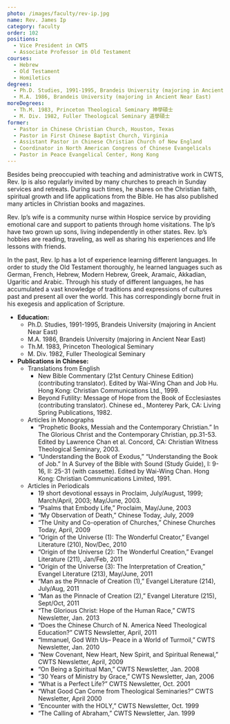 ```yaml
---
photo: /images/faculty/rev-ip.jpg
name: Rev. James Ip
category: faculty
order: 102
positions:
  - Vice President in CWTS
  - Associate Professor in Old Testament
courses:
  - Hebrew
  - Old Testament
  - Homiletics
degrees:
  - Ph.D. Studies, 1991-1995, Brandeis University (majoring in Ancient Near East)
  - M.A. 1986, Brandeis University (majoring in Ancient Near East)
moreDegrees:
  - Th.M. 1983, Princeton Theological Seminary 神學碩士
  - M. Div. 1982, Fuller Theological Seminary 道學碩士
former:
  - Pastor in Chinese Christian Church, Houston, Texas
  - Pastor in First Chinese Baptist Church, Virginia
  - Assistant Pastor in Chinese Christian Church of New England
  - Coordinator in North American Congress of Chinese Evangelicals
  - Pastor in Peace Evangelical Center, Hong Kong
---
```


Besides being preoccupied with teaching and administrative work in CWTS, Rev. Ip is also regularly invited by many churches to preach in Sunday services and retreats. During such times, he shares on the Christian faith, spiritual growth and life applications from the Bible. He has also published many articles in Christian books and magazines.

Rev. Ip’s wife is a community nurse within Hospice service by providing emotional care and support to patients through home visitations. The Ip’s have two grown up sons, living independently in other states. Rev. Ip’s hobbies are reading, traveling, as well as sharing his experiences and life lessons with friends.

In the past, Rev. Ip has a lot of experience learning different languages. In order to study the Old Testament thoroughly, he learned languages such as German, French, Hebrew, Modern Hebrew, Greek, Aramaic, Akkadian, Ugaritic and Arabic. Through his study of different languages, he has accumulated a vast knowledge of traditions and expressions of cultures past and present all over the world. This has correspondingly borne fruit in his exegesis and application of Scripture.

- **Education:**
  - Ph.D. Studies, 1991-1995, Brandeis University (majoring in Ancient Near East)
  - M.A. 1986, Brandeis University (majoring in Ancient Near East)
  - Th.M. 1983, Princeton Theological Seminary
  - M. Div. 1982, Fuller Theological Seminary
- **Publications in Chinese:**
  - Translations from English
    - New Bible Commentary (21st Century Chinese Edition) (contributing translator). Edited by Wai-Wing Chan and Job Hu. Hong Kong: Christian Communications Ltd., 1999.
    - Beyond Futility: Message of Hope from the Book of Ecclesiastes (contributing translator). Chinese ed., Monterey Park, CA: Living Spring Publications, 1982.
  - Articles in Monographs
    - “Prophetic Books, Messiah and the Contemporary Christian.” In The Glorious Christ and the Contemporary Christian, pp.31-53. Edited by Lawrence Chan et al. Concord, CA: Christian Witness Theological Seminary, 2003.
    - “Understanding the Book of Exodus,” “Understanding the Book of Job.” In A Survey of the Bible with Sound (Study Guide), I: 9-16, II: 25-31 (with cassette). Edited by Wai-Wing Chan. Hong Kong: Christian Communications Limited, 1991.
  - Articles in Periodicals
    - 19 short devotional essays in Proclaim, July/August, 1999; March/April, 2003; May/June, 2003.
    - “Psalms that Embody Life,” Proclaim, May/June, 2003
    - “My Observation of Death,” Chinese Today, July, 2009
    - “The Unity and Co-operation of Churches,” Chinese Churches Today, April, 2009
    - “Origin of the Universe (1): The Wonderful Creator,” Evangel Literature (210), Nov/Dec, 2010
    - “Origin of the Universe (2): The Wonderful Creation,” Evangel Literature (211), Jan/Feb, 2011
    - “Origin of the Universe (3): The Interpretation of Creation,” Evangel Literature (213), May/June, 2011
    - “Man as the Pinnacle of Creation (1),” Evangel Literature (214), July/Aug, 2011
    - “Man as the Pinnacle of Creation (2),” Evangel Literature (215), Sept/Oct, 2011
    - “The Glorious Christ: Hope of the Human Race,” CWTS Newsletter, Jan. 2013
    - “Does the Chinese Church of N. America Need Theological Education?” CWTS Newsletter, April, 2011
    - “Immanuel, God With Us– Peace in a World of Turmoil,” CWTS Newsletter, Jan. 2010
    - “New Covenant, New Heart, New Spirit, and Spiritual Renewal,” CWTS Newsletter, April, 2009
    - “On Being a Spiritual Man,” CWTS Newsletter, Jan. 2008
    - “30 Years of Ministry by Grace,” CWTS Newsletter, Jan, 2006
    - “What is a Perfect Life?” CWTS Newsletter, Oct. 2001
    - “What Good Can Come from Theological Seminaries?” CWTS Newsletter, April 2000
    - “Encounter with the HOLY,” CWTS Newsletter, Oct. 1999
    - “The Calling of Abraham,” CWTS Newsletter, Jan. 1999
